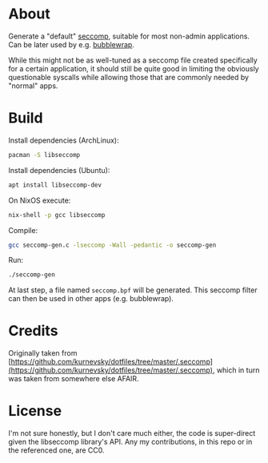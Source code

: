 # About
Generate a "default" [seccomp](https://en.wikipedia.org/wiki/Seccomp), suitable for most non-admin applications. Can be later used by e.g. [bubblewrap](https://github.com/containers/bubblewrap).

While this might not be as well-tuned as a seccomp file created specifically for a certain application, it should still be quite good in limiting the obviously questionable syscalls while allowing those that are commonly needed by "normal" apps.

# Build
Install dependencies (ArchLinux):
```sh
pacman -S libseccomp
```

Install dependencies (Ubuntu):
```sh
apt install libseccomp-dev
```

On NixOS execute:
```sh
nix-shell -p gcc libseccomp
```

Compile:
```sh
gcc seccomp-gen.c -lseccomp -Wall -pedantic -o seccomp-gen
```

Run:
```sh
./seccomp-gen
```

At last step, a file named `seccomp.bpf` will be generated.
This seccomp filter can then be used in other apps (e.g. bubblewrap).


# Credits
Originally taken from [https://github.com/kurnevsky/dotfiles/tree/master/.seccomp](https://github.com/kurnevsky/dotfiles/tree/master/.seccomp), which in turn was taken from somewhere else AFAIR.

# License
I'm not sure honestly, but I don't care much either, the code is super-direct given the libseccomp library's API. Any my contributions, in this repo or in the referenced one, are CC0.

